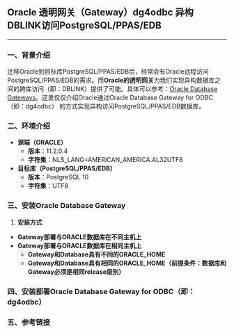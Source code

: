 ## Oracle 透明网关（Gateway）dg4odbc 异构DBLINK访问PostgreSQL/PPAS/EDB
---

### 一、背景介绍
迁移Oracle到目标库PostgreSQL/PPAS/EDB后，经常会有Oracle远程访问PostgreSQL/PPAS/EDB的需求。而**Oracle的透明网关**为我们实现异构数据库之间的跨库访问（即：DBLINK）提供了可能。具体可以参考：[Oracle Database Gateways](https://www.oracle.com/technetwork/database/gateways/index.html)。这里仅仅介绍Oracle通过Oracle Database Gateway for ODBC（即：dg4odbc） 的方式实现异构访问PostgreSQL/PPAS/EDB数据库。

### 二、环境介绍
+ **源端（ORACLE）**
  + **版本**：11.2.0.4
  + **字符集**：NLS_LANG=AMERICAN_AMERICA.AL32UTF8
+ **目标库（PostgreSQL/PPAS/EDB）**
  + **版本**：PostgreSQL 10
  + **字符集**：UTF8

### 三、安装Oracle Database Gateway
1. **安装方式**
  + **Gateway部署与ORACLE数据库在不同主机上**
  + **Gateway部署与ORACLE数据库在相同主机上**
    + **Gateway和Database具有不同的ORACLE_HOME**
    + **Gateway和Database具有相同的ORACLE_HOME（前提条件：数据库和Gateway必须是相同release级别）**


### 四、安装部署Oracle Database Gateway for ODBC（即：dg4odbc）



### 五、参考链接
